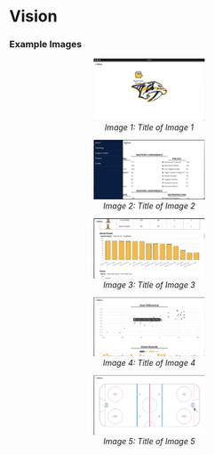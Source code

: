 # Vision
### Example Images

<p align="center">
  <img src="./example/image1.png" alt="Image 1" width="200" />
  <br />
  <em>Image 1: Title of Image 1</em>
</p>

<p align="center">
  <img src="./example/image2.png" alt="Image 2" width="200" />
  <br />
  <em>Image 2: Title of Image 2</em>
</p>

<p align="center">
  <img src="./example/image3.png" alt="Image 3" width="200" />
  <br />
  <em>Image 3: Title of Image 3</em>
</p>

<p align="center">
  <img src="./example/image4.png" alt="Image 4" width="200" />
  <br />
  <em>Image 4: Title of Image 4</em>
</p>

<p align="center">
  <img src="./example/image5.png" alt="Image 5" width="200" />
  <br />
  <em>Image 5: Title of Image 5</em>
</p>
